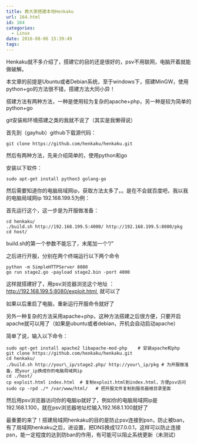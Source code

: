 ```yaml
---
title: 教大家搭建本地Henkaku
url: 164.html
id: 164
categories:
  - Linux
date: 2016-08-06 15:39:49
tags:
---
```


Henkaku就不多介绍了，搭建它的目的还是很好的，psv不用联网，电脑开着就能做破解。

  

本文章的前提是Ubuntu或者Debian系统，至于windows下，搭建MinGW，使用python+go的方法很不错，搭建方法大同小异！

  

搭建方法有两种方法，一种是使用较为复杂的apache+php，另一种是较为简单的python+go

git安装和环境搭建之类的我就不说了（其实是我懒得说）

首先到（gayhub）github下载源代码：
```
git clone https://github.com/henkaku/henkaku.git
```
然后有两种方法，先来介绍简单的，使用python和go

安装以下软件：
```
sudo apt-get install python3 golang-go
```
然后需要知道你的电脑局域网ip，获取方法太多了。。是在不会就百度吧，我以我的电脑局域网ip 192.168.199.5为例：

首先运行这个，这一步是为开服做准备：
```
cd henkaku/
./build.sh http://192.168.199.5:4000/ http://192.168.199.5:8080/pkg
cd host/
```
build.sh的第一个参数不能忘了，末尾加一个“/”

之后进行开服，分别在两个终端运行以下两个命令
```
python -m SimpleHTTPServer 8080
go run stage2.go -payload stage2.bin -port 4000
```
这样就搭建好了，用psv浏览器浏览这个地址 ： http://192.168.199.5:8080/exploit.html  就可以了

如果以后重启了电脑，重新运行开服命令就好了

  

另外一种复杂的方法采用apache+php，这种方法搭建之后很方便，只要开启apache就可以用了（如果是ubuntu或者debian，开机会自动启动apache）

简单了说，输入以下命令：
```
sudo apt-get install apache2 libapache-mod-php    # 安装apache和php
git clone https://github.com/henkaku/henkaku.git
cd henkaku/
./build.sh http://your\_ip/stage2.php/ http://your\_ip/pkg # 为开服做准备，把your_ip换成你的电脑局域网ip 
cd ./host/
cp exploit.html index.html  # 复制exploit.html到index.html，方便psv访问
sudo cp -rpd ./* /var/www/html/   # 把开服文件复制到服务器根目录里面
```
然后用psv浏览器访问你的电脑ip就好了，例如你的电脑局域网ip是192.168.1.100，就在psv浏览器地址栏输入192.168.1.100就好了

  

  

  

最重要的来了！搭建局域网henkaku的目的是防止psv连接到psn，防止被ban，有了局域网henkaku之后，进设置，把DNS换成127.0.0.1，这样可以防止连接psn，能一定程度的达到防ban的作用，有可能可以阻止系统更新（未测试）
